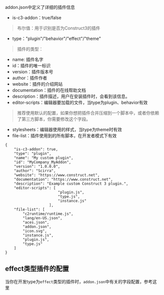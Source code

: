 addon.json中定义了详细的插件信息
- is-c3-addon：true/false
> 布尔值：用于识别是否为Construct3的插件

- type："plugin"/"behavior"/"effect"/"theme"
> 插件的类型：

- name: 插件名字
- id：插件的唯一标识
- version：插件版本号
- author：插件作者
- website：插件的介绍网站
- documentation：插件的在线帮助文档
- description：插件描述，用户在安装插件时，会看到该信息。
- editor-scripts：编辑器要加载的文件，当type为plugin、behavior有效
>推荐使用默认的配置，如果你想把插件合并压缩到一个脚本中，或者你依赖了第三方脚本，你需要修改这个字段。
- stylesheets：编辑器使用的样式，当type为theme时有效
- file-list：插件使用到的所有脚本，在开发者模式下有效


```
{
	"is-c3-addon": true,
	"type": "plugin",
	"name": "My custom plugin",
	"id": "MyCompany_MyAddon",
	"version": "1.0.0.0",
	"author": "Scirra",
	"website": "https://www.construct.net",
	"documentation": "https://www.construct.net",
	"description": "Example custom Construct 3 plugin.",
	"editor-scripts": [
						"plugin.js",
						"type.js",
						"instance.js"
					],
	"file-list": [
		"c2runtime/runtime.js",
		"lang/en-US.json",
		"aces.json",
		"addon.json",
		"icon.svg",
		"instance.js",
		"plugin.js",
		"type.js"
	]
}
```
## effect类型插件的配置
当你在开发type为`effect`类型的插件时，`addon.json`中有关的字段配置，参考这里

